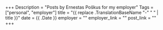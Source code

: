 +++
Description = "Posts by Ernestas Poškus for my employer"
Tags = ["personal", "employer"]
title = "{{ replace .TranslationBaseName "-" " " | title }}"
date = {{ .Date }}
employer = ""
employer_link = ""
post_link = ""
+++

